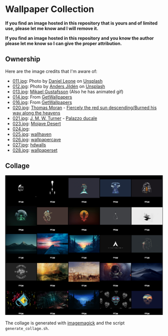 # Wallpaper Collection

**If you find an image hosted in this repository that is yours and of limited use,
please let me know and I will remove it.**

**If you find an image hosted in this repository and you know the author please
let me know so I can give the proper attribution.**

## Ownership

Here are the image credits that I'm aware of:

- [011.jpg](011.jpg): Photo by [Daniel Leone](https://unsplash.com/@danielleone?utm_source=unsplash&amp;utm_medium=referral&amp;utm_content=creditCopyText) on [Unsplash](https://unsplash.com/s/photos/wallpaper?utm_source=unsplash&amp;utm_medium=referral&amp;utm_content=creditCopyText)
- [012.jpg](012.jpg): Photo by [Anders Jildén](https://unsplash.com/@andersjilden?utm_source=unsplash&utm_medium=referral&utm_content=creditCopyText) on [Unsplash](https://unsplash.com/s/photos/wallpaper?utm_source=unsplash&utm_medium=referral&utm_content=creditCopyText)
- [013.jpg](013.jpg): [Mikael Gustafsson](https://www.instagram.com/mklgustafsson/) (Also he has animated gif)
- [014.jpg](014.jpg): From [GetWallpapers](http://getwallpapers.com/collection/arch-linux-wallpaper)
- [016.jpg](016.jpg): From [GetWallpapers](http://getwallpapers.com/collection/arch-linux-wallpaper)
- [020.jpg](020.jpg): [Thomas Moran](https://en.wikipedia.org/wiki/Thomas_Moran) - [Fiercely the red sun descending/Burned his way along the heavens](https://ncartmuseum.org/art/detail/fiercely_the_red_sun_descending_burned_his_way_along_the_heavens)
- [021.jpg](021.jpg): [J. M. W. Turner](https://en.wikipedia.org/wiki/J._M._W._Turner) - [Palazzo ducale](https://commons.wikimedia.org/wiki/File:Joseph_Mallord_William_Turner_094.jpg)
- [023.jpg](023.jpg): [Mojave Desert]()
- [024.jpg](024.jpg): []()
- [025.jpg](025.jpg): [wallhaven](https://wallhaven.cc/w/z87ppg)
- [026.jpg](026.jpg): [wallpapercave](https://wallpapercave.com/w/wp4870590)
- [027.jpg](027.jpg): [hdwalls](https://hdqwalls.com/wallpaper/3840x2160/cool-monkey-dark-minimal-4k)
- [028.jpg](028.jpg): [wallpaperset](https://wallpaperset.com/w/full/f/9/7/53227.jpg)

## Collage

![all.png](all.png)

The collage is generated with [imagemagick](https://imagemagick.org/) and the script `generate_collage.sh`.
